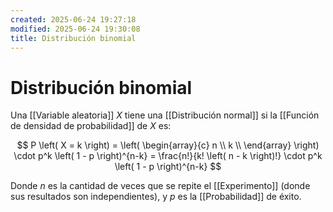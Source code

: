 ```yaml
---
created: 2025-06-24 19:27:18
modified: 2025-06-24 19:30:08
title: Distribución binomial
---
```


# Distribución binomial

Una [[Variable aleatoria]] $X$ tiene una [[Distribución normal]] si la [[Función de densidad de probabilidad]] de $X$ es:

$$
P \left( X = k \right) =
\left( \begin{array}{c} n \\ k \\ \end{array} \right) \cdot p^k \left( 1 - p \right)^{n-k} =
\frac{n!}{k! \left( n - k \right)!} \cdot p^k \left( 1 - p \right)^{n-k}
$$

Donde $n$ es la cantidad de veces que se repite el [[Experimento]] (donde sus resultados son independientes), y $p$ es la [[Probabilidad]] de éxito.

